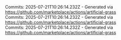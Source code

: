Commits: 2025-07-21T10:26:14.232Z - Generated via https://github.com/marketplace/actions/artificial-grass
<br>
Commits: 2025-07-21T10:26:14.232Z - Generated via https://github.com/marketplace/actions/artificial-grass
<br>
Commits: 2025-07-21T10:26:14.232Z - Generated via https://github.com/marketplace/actions/artificial-grass
<br>
